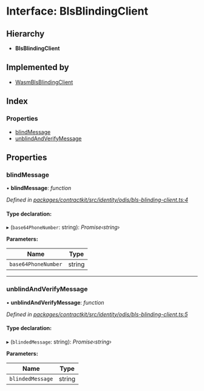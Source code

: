 # Interface: BlsBlindingClient

## Hierarchy

* **BlsBlindingClient**

## Implemented by

* [WasmBlsBlindingClient](../classes/_identity_odis_bls_blinding_client_.wasmblsblindingclient.md)

## Index

### Properties

* [blindMessage](_identity_odis_bls_blinding_client_.blsblindingclient.md#blindmessage)
* [unblindAndVerifyMessage](_identity_odis_bls_blinding_client_.blsblindingclient.md#unblindandverifymessage)

## Properties

###  blindMessage

• **blindMessage**: *function*

*Defined in [packages/contractkit/src/identity/odis/bls-blinding-client.ts:4](https://github.com/celo-org/celo-monorepo/blob/master/packages/contractkit/src/identity/odis/bls-blinding-client.ts#L4)*

#### Type declaration:

▸ (`base64PhoneNumber`: string): *Promise‹string›*

**Parameters:**

Name | Type |
------ | ------ |
`base64PhoneNumber` | string |

___

###  unblindAndVerifyMessage

• **unblindAndVerifyMessage**: *function*

*Defined in [packages/contractkit/src/identity/odis/bls-blinding-client.ts:5](https://github.com/celo-org/celo-monorepo/blob/master/packages/contractkit/src/identity/odis/bls-blinding-client.ts#L5)*

#### Type declaration:

▸ (`blindedMessage`: string): *Promise‹string›*

**Parameters:**

Name | Type |
------ | ------ |
`blindedMessage` | string |
